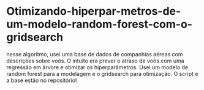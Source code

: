 # Otimizando-hiperpar-metros-de-um-modelo-random-forest-com-o-gridsearch

nesse algoritmo, usei uma base de dados de companhias aéreas com descrições sobre voôs. O intuito era prever o atraso de voôs com uma regressão em árvore e otimizar os hiperparâmetros. Usei um modelo de random forest para a modelagem e o gridsearch para otimização. O script e a base estão no repositório!
